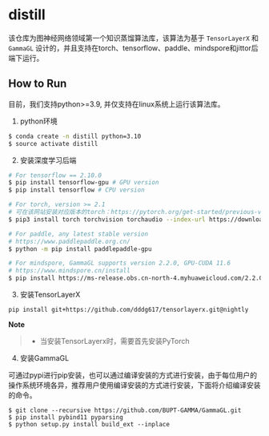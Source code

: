 # distill

该仓库为图神经网络领域第一个知识蒸馏算法库，该算法为基于 `TensorLayerX` 和 `GammaGL` 设计的，并且支持在torch、tensorflow、paddle、mindspore和jittor后端下运行。

## How to Run

目前，我们支持python>=3.9, 并仅支持在linux系统上运行该算法库。

1. python环境

```bash
$ conda create -n distill python=3.10
$ source activate distill
```

2. 安装深度学习后端

```bash
# For tensorflow == 2.10.0
$ pip install tensorflow-gpu # GPU version
$ pip install tensorflow # CPU version

# For torch, version >= 2.1
# 可在该网站安装对应版本的torch：https://pytorch.org/get-started/previous-versions/
$ pip3 install torch torchvision torchaudio --index-url https://download.pytorch.org/whl/cu118

# For paddle, any latest stable version
# https://www.paddlepaddle.org.cn/
$ python -m pip install paddlepaddle-gpu

# For mindspore, GammaGL supports version 2.2.0, GPU-CUDA 11.6
# https://www.mindspore.cn/install
$ pip install https://ms-release.obs.cn-north-4.myhuaweicloud.com/2.2.0/MindSpore/unified/x86_64/mindspore-2.2.0-cp39-cp39-linux_x86_64.whl --trusted-host ms-release.obs.cn-north-4.myhuaweicloud.com -i https://pypi.tuna.tsinghua.edu.cn/simple
```

3. 安装TensorLayerX

```
pip install git+https://github.com/dddg617/tensorlayerx.git@nightly 
```

**Note**

> - 当安装TensorLayerx时，需要首先安装PyTorch

4. 安装GammaGL

可通过pypi进行pip安装，也可以通过编译安装的方式进行安装，由于每位用户的操作系统环境各异，推荐用户使用编译安装的方式进行安装，下面将介绍编译安装的命令。

```
$ git clone --recursive https://github.com/BUPT-GAMMA/GammaGL.git
$ pip install pybind11 pyparsing
$ python setup.py install build_ext --inplace
```

